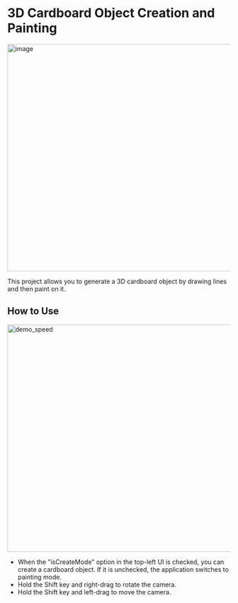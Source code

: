# 3D Cardboard Object Creation and Painting
<img width="512" alt="image" src="https://github.com/user-attachments/assets/8a52623d-acbc-46d1-9837-6eb1b009458a">

This project allows you to generate a 3D cardboard object by drawing lines and then paint on it.

## How to Use
<img src="https://github.com/user-attachments/assets/da162f83-aac6-4e73-9131-af8b2bb03c59" alt="demo_speed" width="512">

- When the "isCreateMode" option in the top-left UI is checked, you can create a cardboard object. If it is unchecked, the application switches to painting mode.
- Hold the Shift key and right-drag to rotate the camera.
- Hold the Shift key and left-drag to move the camera.
